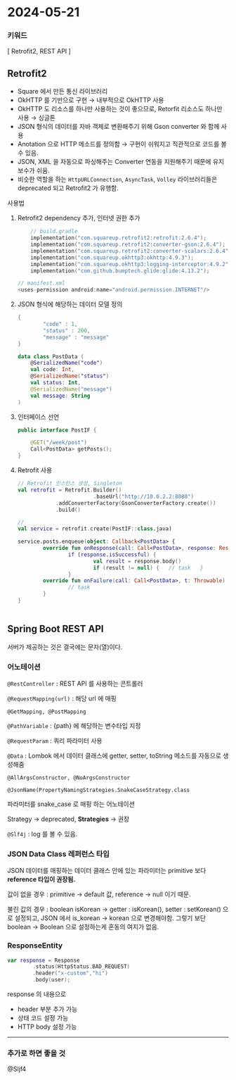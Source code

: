 # 2024-05-21

### 키워드

[ Retrofit2, REST API  ]

## Retrofit2
- Square 에서 만든 통신 라이브러리
- OkHTTP 를 기반으로 구현 → 내부적으로 OkHTTP 사용
- OkHTTP 도 리소스를 하나만 사용하는 것이 좋으므로, Retorfit 리소스도 하나만 사용 → 싱글톤
- JSON  형식의 데이터를 자바 객체로 변환해주기 위해 Gson converter 와 함께 사용
- Anotation 으로 HTTP 메소드를 정의함 → 구현이 쉬워지고 직관적으로 코드를 볼 수 있음.
- JSON, XML 을 자동으로 파싱해주는 Converter 연동을 지원해주기 때문에 유지보수가 쉬움.
- 비슷한 역할을 하는 `HttpURLConnection`, `AsyncTask`, `Volley` 라이브러리들은 deprecated 되고 Retrofit2 가 유행함.

사용법

1. Retrofit2 dependency 추가, 인터넷 권한 추가
    
    ```kotlin
        // build.gradle
        implementation("com.squareup.retrofit2:retrofit:2.6.4");
        implementation("com.squareup.retrofit2:converter-gson:2.6.4");
        implementation("com.squareup.retrofit2:converter-scalars:2.6.4");
        implementation("com.squareup.okhttp3:okhttp:4.9.3");
        implementation("com.squareup.okhttp3:logging-interceptor:4.9.2");
        implementation("com.github.bumptech.glide:glide:4.13.2");
    ```
    
    ```kotlin
    // manifest.xml
    <uses-permission android:name="android.permission.INTERNET"/>
    ```
    
2. JSON 형식에 해당하는 데이터 모델 정의
    
    ```kotlin
    {
            "code" : 1,
            "status" : 200,
            "message" : "message"
    }
    ```
    
    ```kotlin
    data class PostData (
        @SerializedName("code")
        val code: Int,
        @SerializedName("status")
        val status: Int,
        @SerializedName("message")
        val message: String
    )
    ```
    
3. 인터페이스 선언
    
    ```kotlin
    public interface PostIF {
    
        @GET("/week/post")
        Call<PostData> getPosts();
    }
    ```
    
4. Retrofit 사용
    
    ```kotlin
    // Retrofit 인스턴스 생성, Singleton
    val retrofit = Retrofit.Builder()
                            .baseUrl("http://10.0.2.2:8080")
                .addConverterFactory(GsonConverterFactory.create())
                .build()
    
    // 
    val service = retrofit.create(PostIF::class.java)
    
    service.posts.enqueue(object: Callback<PostData> {
            override fun onResponse(call: Call<PostData>, response: Response<PostData> {
                    if (response.isSuccessful) {
                            val result = response.body()
                            if (result != null) {   // task   }
                    }
            override fun onFailure(call: Call<PostData>, t: Throwable) {
                    // task
            }
    }
                            
    ```
    
## Spring Boot REST API

서버가 제공하는 것은 결국에는 문자(열)이다.

### 어노테이션

`@RestController` : REST API 를 사용하는 콘트롤러

`@RequestMapping(url)` : 해당 url 에 매핑

`@GetMapping, @PostMapping`

`@PathVariable` : {path} 에 해당하는 변수타입 지정

`@RequestParam` : 쿼리 파라미터 사용

`@Data` : Lombok 에서 데이터 클래스에 getter, setter, toString 메소드를 자동으로 생성해줌

`@AllArgsConstructor, @NoArgsConstructor`

`@JsonName(PropertyNamingStrategies.SnakeCaseStrategy.class`

파라미터를 snake_case 로 매핑 하는 어노테이션

Strategy → deprecated, **Strategies** → 권장

`@Slf4j` : log 를 볼 수 있음. 

### JSON Data Class 레퍼런스 타입

JSON 데이터를 매핑하는 데이터 클래스 안에 있는 파라미터는 primitive 보다 **reference 타입이 권장됨.**

값이 없을 경우 : primitive → default 값, reference → null 이기 때문.

불린 값의 경우 : boolean isKorean → getter : isKorean(), setter : setKorean() 으로 설정되고, JSON 에서 is_korean → korean 으로 변경해야함. 그렇기 보단 boolean → Boolean 으로 설정하는게 혼동의 여지가 없음.

### ResponseEntity

```kotlin
var response = Response
        .status(HttpStatus.BAD_REQUEST)
        .header("x-custom","hi")
        .body(user);
```

response 의 내용으로

- header 부분 추가 가능
- 상태 코드 설정 가능
- HTTP body 설정 가능

---

### 추가로 하면 좋을 것

@Sljf4
